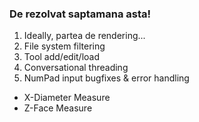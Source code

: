 ### De rezolvat saptamana asta!

1. Ideally, partea de rendering...
2. File system filtering
3. Tool add/edit/load
4. Conversational threading
5. NumPad input bugfixes & error handling

- X-Diameter Measure
- Z-Face Measure